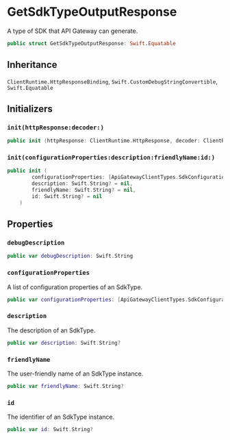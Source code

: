 # GetSdkTypeOutputResponse

A type of SDK that API Gateway can generate.

``` swift
public struct GetSdkTypeOutputResponse: Swift.Equatable 
```

## Inheritance

`ClientRuntime.HttpResponseBinding`, `Swift.CustomDebugStringConvertible`, `Swift.Equatable`

## Initializers

### `init(httpResponse:decoder:)`

``` swift
public init (httpResponse: ClientRuntime.HttpResponse, decoder: ClientRuntime.ResponseDecoder? = nil) throws 
```

### `init(configurationProperties:description:friendlyName:id:)`

``` swift
public init (
        configurationProperties: [ApiGatewayClientTypes.SdkConfigurationProperty]? = nil,
        description: Swift.String? = nil,
        friendlyName: Swift.String? = nil,
        id: Swift.String? = nil
    )
```

## Properties

### `debugDescription`

``` swift
public var debugDescription: Swift.String 
```

### `configurationProperties`

A list of configuration properties of an SdkType.

``` swift
public var configurationProperties: [ApiGatewayClientTypes.SdkConfigurationProperty]?
```

### `description`

The description of an SdkType.

``` swift
public var description: Swift.String?
```

### `friendlyName`

The user-friendly name of an SdkType instance.

``` swift
public var friendlyName: Swift.String?
```

### `id`

The identifier of an SdkType instance.

``` swift
public var id: Swift.String?
```
